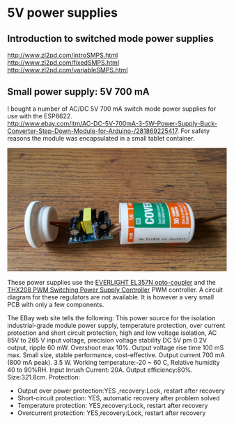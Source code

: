 # 5V power supplies

## Introduction to switched mode power supplies

http://www.zl2pd.com/introSMPS.html  
http://www.zl2pd.com/fixedSMPS.html  
http://www.zl2pd.com/variableSMPS.html  

## Small power supply: 5V 700 mA

I bought a number of AC/DC 5V 700 mA switch mode power supplies for use with the ESP8622.  
<http://www.ebay.com/itm/AC-DC-5V-700mA-3-5W-Power-Supply-Buck-Converter-Step-Down-Module-for-Arduino-/281869225417>.  For safety reasons the module was encapsulated in a small tablet container.

![5V700mA-supply.jpg](images/5V700mA-supply.jpg)

These power supplies use the [EVERLIGHT  EL357N opto-coupler](http://www.futureelectronics.com/en/technologies/semiconductors/optoelectronics/isolation-components-optocouplers/Pages/4011071-EL357N-G.aspx?IM=0) and the [THX208 PWM Switching Power Supply Controller](http://www.datasheetcafe.com/thx208-datasheet-pdf-pwm-controller-thx/) PWM controller. A circuit diagram for these regulators are not available. It is however a very small PCB with only a few components.

The EBay web site tells the following: This power source for the isolation industrial-grade module power supply, temperature protection, over current protection and short circuit protection, high and low voltage isolation, AC 85V to 265 V input voltage, precision voltage stability DC 5V pm 0.2V output, ripple 60 mW. Overshoot max 10%. Output voltage rise time 100 mS max.  Small size, stable performance, cost-effective. Output current 700 mA (800 mA peak). 3.5 W. Working temperature:-20 ~ 60 C, Relative humidity 40 to 90%RH. Input Inrush Current: 20A. Output efficiency:80%. Size:3*2*1.8cm. Protection:
-  Output over power protection:YES ,recovery:Lock, restart after recovery
-  Short-circuit protection: YES, automatic recovery after problem solved
-  Temperature protection: YES,recovery:Lock, restart after recovery
-  Overcurrent protection: YES,recovery:Lock, restart after recovery
